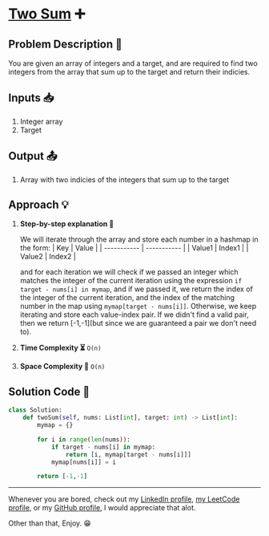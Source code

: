 # [Two Sum](https://leetcode.com/problems/two-sum/) ➕

## Problem Description 📖

You are given an array of integers and a target, and are required to find two integers from the array that sum up to the target and return their indicies.

## Inputs 📥

1. Integer array
2. Target

## Output 📤

1. Array with two indicies of the integers that sum up to the target

## Approach 💡

1. **Step-by-step explanation 🧠**

   We will iterate through the array and store each number in a hashmap in the form:
   | Key | Value |
   | ----------- | ----------- |
   | Value1 | Index1 |
   | Value2 | Index2 |

   and for each iteration we will check if we passed an integer which matches the integer of the current iteration using the expression `if target - nums[i] in mymap`, and if we passed it, we return the index of the integer of the current iteration, and the index of the matching number in the map using `mymap[target - nums[i]]`. Otherwise, we keep iterating and store each value-index pair. If we didn't find a valid pair, then we return [-1,-1](but since we are guaranteed a pair we don't need to).

2. **Time Complexity ⏳** `O(n)`
3. **Space Complexity 🚀** `O(n)`

## Solution Code 🧩

```python
class Solution:
    def twoSum(self, nums: List[int], target: int) -> List[int]:
        mymap = {}

        for i in range(len(nums)):
            if target - nums[i] in mymap:
                return [i, mymap[target - nums[i]]]
            mymap[nums[i]] = i

        return [-1,-1]
```

---

Whenever you are bored, check out my [LinkedIn profile](https://www.linkedin.com/in/tawfic-kobtan/), [my LeetCode profile](https://leetcode.com/u/tofuegy/), or my [GitHub profile](https://github.com/tawfickobtan), I would appreciate that alot.

Other than that, Enjoy. 😁
